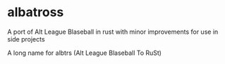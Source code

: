 # albatross

A port of Alt League Blaseball in rust with minor improvements for use in side projects

A long name for albtrs (Alt League Blaseball To RuSt)
